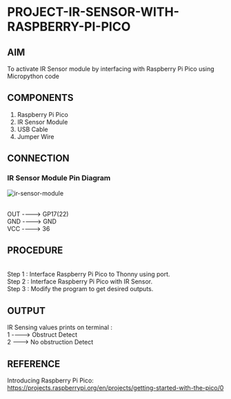 # PROJECT-IR-SENSOR-WITH-RASPBERRY-PI-PICO


## AIM

To activate IR Sensor module by interfacing with Raspberry Pi Pico using Micropython code


## COMPONENTS

1) Raspberry Pi Pico
2) IR Sensor Module
3) USB Cable
4) Jumper Wire


## CONNECTION

### IR Sensor Module Pin Diagram
 
![ir-sensor-module](https://github.com/user-attachments/assets/caa6abfe-c136-4759-9f86-4a28c3eb3e26)


<br> OUT ----> GP17(22)
<br> GND ----> GND
<br> VCC ----> 36


## PROCEDURE

<br> Step 1 : Interface Raspberry Pi Pico to Thonny using port.
<br> Step 2 : Interface Raspberry Pi Pico with IR Sensor.
<br> Step 3 : Modify the program to get desired outputs.


## OUTPUT

IR Sensing values prints on terminal :
<br> 1 ----> Obstruct Detect
<br> 2 ---> No obstruction Detect

 
## REFERENCE
Introducing Raspberry Pi Pico: https://projects.raspberrypi.org/en/projects/getting-started-with-the-pico/0


